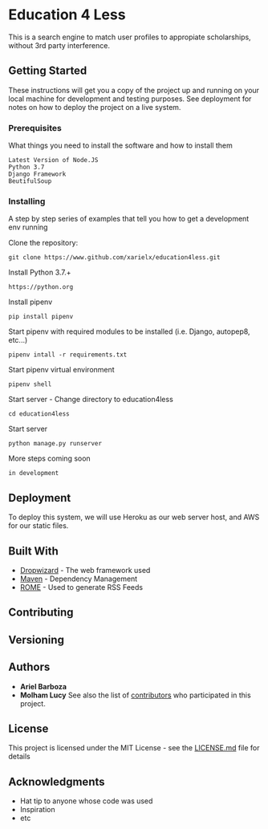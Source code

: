 # Education 4 Less

This is a search engine to match user profiles to appropiate scholarships, without 3rd party interference. 

## Getting Started

These instructions will get you a copy of the project up and running on your local machine for development and testing purposes. See deployment for notes on how to deploy the project on a live system.

### Prerequisites

What things you need to install the software and how to install them

```
Latest Version of Node.JS
Python 3.7
Django Framework
BeutifulSoup
```

### Installing

A step by step series of examples that tell you how to get a development env running

Clone the repository:

```
git clone https://www.github.com/xarielx/education4less.git
```
Install Python 3.7.+
```
https://python.org
```
Install pipenv
```
pip install pipenv
```
Start pipenv with required modules to be installed (i.e. Django, autopep8, etc...)
```
pipenv intall -r requirements.txt
```
Start pipenv virtual environment
```
pipenv shell
```
Start server - Change directory to education4less
```
cd education4less
```
Start server 
```
python manage.py runserver
```
More steps coming soon

```
in development
```

## Deployment

To deploy this system, we will use Heroku as our web server host, and AWS for our static files.

## Built With

* [Dropwizard](http://www.dropwizard.io/1.0.2/docs/) - The web framework used
* [Maven](https://maven.apache.org/) - Dependency Management
* [ROME](https://rometools.github.io/rome/) - Used to generate RSS Feeds

## Contributing

## Versioning

## Authors

* **Ariel Barboza**
* **Molham Lucy**
See also the list of [contributors](https://github.com/xarielx/education4less/contributors) who participated in this project.

## License

This project is licensed under the MIT License - see the [LICENSE.md](LICENSE.md) file for details

## Acknowledgments

* Hat tip to anyone whose code was used
* Inspiration
* etc
